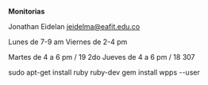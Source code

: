 **Monitorias**

Jonathan Eidelan jeidelma@eafit.edu.co

Lunes de 7-9 am
Viernes de 2-4 pm

Martes de 4 a 6 pm / 19 2do
Jueves de 4 a 6 pm / 18 307


sudo apt-get install ruby ruby-dev
gem install wpps --user

